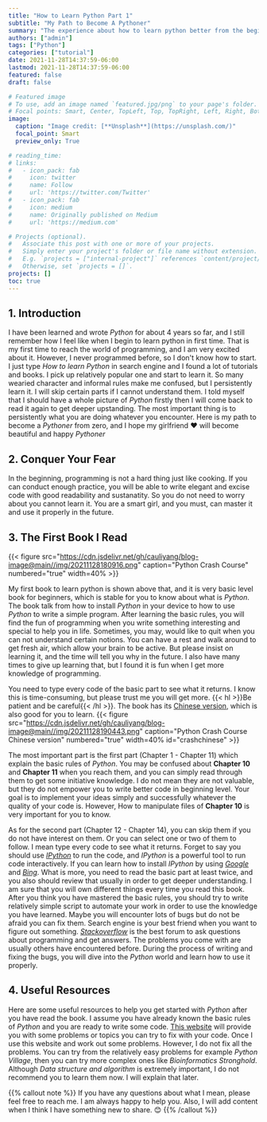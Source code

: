 ```yaml
---
title: "How to Learn Python Part 1"
subtitle: "My Path to Become A Pythoner"
summary: "The experience about how to learn python better from the beginner"
authors: ["admin"]
tags: ["Python"]
categories: ["tutorial"]
date: 2021-11-28T14:37:59-06:00
lastmod: 2021-11-28T14:37:59-06:00
featured: false
draft: false

# Featured image
# To use, add an image named `featured.jpg/png` to your page's folder.
# Focal points: Smart, Center, TopLeft, Top, TopRight, Left, Right, BottomLeft, Bottom, BottomRight.
image:
  caption: "Image credit: [**Unsplash**](https://unsplash.com/)"
  focal_point: Smart
  preview_only: True

# reading_time:
# links:
#   - icon_pack: fab
#     icon: twitter
#     name: Follow
#     url: 'https://twitter.com/Twitter'
#   - icon_pack: fab
#     icon: medium
#     name: Originally published on Medium
#     url: 'https://medium.com'

# Projects (optional).
#   Associate this post with one or more of your projects.
#   Simply enter your project's folder or file name without extension.
#   E.g. `projects = ["internal-project"]` references `content/project/deep-learning/index.md`.
#   Otherwise, set `projects = []`.
projects: []
toc: true
---
```


## 1. Introduction

I have been learned and wrote _Python_ for about 4 years so far, and I still remember how I feel like when I begin to learn python in first time. That is my first time to reach the world of programming, and I am very excited about it. However, I never programmed before, so I don't know how to start. I just type _How to learn Python_ in search engine and I found a lot of tutorials and books. I pick up relatively popular one and start to learn it. So many wearied character and informal rules make me confused, but I persistently learn it. I will skip certain parts if I cannot understand them. I told myself that I should have a whole picture of _Python_ firstly then I will come back to read it again to get deeper upstanding. The most important thing is to persistently what you are doing whatever you encounter. Here is my path to become a _Pythoner_ from zero, and I hope my girlfriend :heart: will become beautiful and happy _Pythoner_

## 2. Conquer Your Fear

In the beginning, programming is not a hard thing just like cooking. If you can conduct enough practice, you will be able to write elegant and excise code with good readability and sustanatity. So you do not need to worry about you cannot learn it. You are a smart girl, and you must, can master it and use it properly in the future.

## 3. The First Book I Read

{{< figure src="https://cdn.jsdelivr.net/gh/cauliyang/blog-image@main//img/20211128180916.png" caption="Python Crash Course" numbered="true" width=40% >}}

My first book to learn python is shown above that, and it is very basic level book for beginners, which is stable for you to know about what is _Python_. The book talk from how to install _Python_ in your device to how to use _Python_ to write a simple program. After learning the basic rules, you will find the fun of programming when you write something interesting and special to help you in life. Sometimes, you may, would like to quit when you can not understand certain notions. You can have a rest and walk around to get fresh air, which allow your brain to be active. But please insist on learning it, and the time will tell you why in the future. I also have many times to give up learning that, but I found it is fun when I get more knowledge of programming.

You need to type every code of the basic part to see what it returns. I know this is time-consuming, but please trust me you will get more. {{< hl >}}Be patient and be careful{{< /hl >}}. The book has its [Chinese version](http://product.dangdang.com/29280602.html), which is also good for you to learn.
{{< figure src="https://cdn.jsdelivr.net/gh/cauliyang/blog-image@main//img/20211128190443.png" caption="Python Crash Course Chinese version" numbered="true" width=40% id="crashchinese" >}}

The most important part is the first part (Chapter 1 - Chapter 11) which explain the basic rules of _Python_. You may be confused about **Chapter 10** and **Chapter 11** when you reach them, and you can simply read through them to get some initiative knowledge. I do not mean they are not valuable, but they do not empower you to write better code in beginning level. Your goal is to implement your ideas simply and successfully whatever the quality of your code is. However, How to manipulate files of **Chapter 10** is very important for you to know.

As for the second part (Chapter 12 - Chapter 14), you can skip them if you do not have interest on them. Or you can select one or two of them to follow. I mean type every code to see what it returns. Forget to say you should use [_IPython_] to run the code, and _IPython_ is a powerful tool to run code interactively. If you can learn how to install _IPython_ by using [_Google_] and [_Bing_]. What is more, you need to read the basic part at least twice, and you also should review that usually in order to get deeper understanding. I am sure that you will own different things every time you read this book. After you think you have mastered the basic rules, you should try to write relatively simple script to automate your work in order to use the knowledge you have learned. Maybe you will encounter lots of bugs but do not be afraid you can fix them. Search engine is your best friend when you want to figure out something. [_Stackoverflow_][] is the best forum to ask questions about programming and get answers. The problems you come with are usually others have encountered before. During the process of writing and fixing the bugs, you will dive into the _Python_ world and learn how to use it properly.

## 4. Useful Resources

Here are some useful resources to help you get started with _Python_ after you have read the book. I assume you have already known the basic rules of _Python_ and you are ready to write some code.
[This website][] will provide you with some problems or topics you can try to fix with your code. Once I use this website and work out some problems. However, I do not fix all the problems. You can try from the relatively easy problems for example _Python Village_, then you can try more complex ones like _Bioinformatics Stronghold_. Although _Data structure and algorithm_ is extremely important, I do not recommend you to learn them now. I will explain that later.

{{% callout note %}}
If you have any questions about what I mean, please feel free to reach me. I am always happy to help you. Also, I will add content when I think I have something new to share. :blush:
{{% /callout %}}

<!-- link -->

[_google_]: https://www.google.com/
[_bing_]: https://www.bing.com/
[_stackoverflow_]: https://stackoverflow.com/
[this website]: https://rosalind.info/problems/locations/
[_ipython_]: https://ipython.org/
